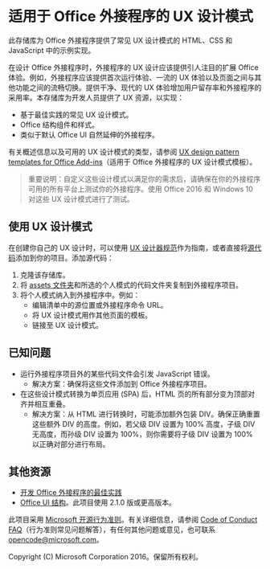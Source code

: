 # 适用于 Office 外接程序的 UX 设计模式 

此存储库为 Office 外接程序提供了常见 UX 设计模式的 HTML、CSS 和 JavaScript 中的示例实现。

在设计 Office 外接程序时，外接程序的 UX 设计应该提供引人注目的扩展 Office 体验。例如，外接程序应该提供首次运行体验、一流的 UX 体验以及页面之间与其他功能之间的流畅切换。提供干净、现代的 UX 体验增加用户留存率和外接程序的采用率。本存储库为开发人员提供了 UX 资源，以实现：

* 基于最佳实践的常见 UX 设计模式。
* Office 结构组件和样式。
* 类似于默认 Office UI 自然延伸的外接程序。 

有关概述信息以及可用的 UX 设计模式的类型，请参阅 [UX design pattern templates for Office Add-ins](https://dev.office.com/docs/add-ins/design/ux-design-patterns)（适用于 Office 外接程序的 UX 设计模式模板）。

> 重要说明：自定义这些设计模式以满足你的需求后，请确保在你的外接程序可用的所有平台上测试你的外接程序。使用 Office 2016 和 Windows 10 对这些 UX 设计模式进行了测试。

## 使用 UX 设计模式

在创建你自己的 UX 设计时，可以使用 [UX 设计器规范](https://github.com/OfficeDev/Office-Add-in-Design-Patterns/blob/master/Patterns/Source%20Files)作为指南，或者直接将[源代码](https://github.com/OfficeDev/Office-Add-in-UX-Design-Patterns-Code/tree/master/templates)添加到你的项目。添加源代码：

1. 克隆该存储库。 
2. 将 [assets 文件夹](https://github.com/OfficeDev/Office-Add-in-UX-Design-Pattern-Code/tree/master/assets)和所选的个人模式的代码文件夹复制到外接程序项目。  
3. 将个人模式纳入到外接程序中。例如：
	- 编辑清单中的源位置或外接程序命令 URL。
	- 将 UX 设计模式用作其他页面的模板。
	- 链接至 UX 设计模式。

## 已知问题

* 运行外接程序项目外的某些代码文件会引发 JavaScript 错误。 
	* 解决方案：确保将这些文件添加到 Office 外接程序项目。 
* 在这些设计模式转换为单页应用 (SPA) 后，HTML 页的所有部分变为顶部对齐并相互重叠。 
	* 解决方案：从 HTML 进行转换时，可能添加额外包装 DIV。确保正确重置这些额外 DIV 的高度。例如，若父级 DIV 设置为 100% 高度，子级 DIV 无高度，而孙级 DIV 设置为 100%，则你需要将子级 DIV 设置为 100% 以正确对部分进行布局。    
	
## 其他资源

* [开发 Office 外接程序的最佳实践](https://dev.office.com/docs/add-ins/overview/add-in-development-best-practices)
* [Office UI 结构](http://dev.office.com/fabric/)。此项目使用 2.1.0 版或更高版本。

此项目采用 [Microsoft 开源行为准则](https://opensource.microsoft.com/codeofconduct/)。有关详细信息，请参阅 [Code of Conduct FAQ](https://opensource.microsoft.com/codeofconduct/faq/)（行为准则常见问题解答），有任何其他问题或意见，也可联系 [opencode@microsoft.com](mailto:opencode@microsoft.com)。

Copyright (C) Microsoft Corporation 2016。保留所有权利。



